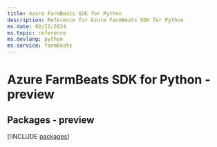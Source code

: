 ```yaml
---
title: Azure FarmBeats SDK for Python
description: Reference for Azure FarmBeats SDK for Python
ms.date: 02/12/2024
ms.topic: reference
ms.devlang: python
ms.service: farmbeats
---
```

# Azure FarmBeats SDK for Python - preview
## Packages - preview
[!INCLUDE [packages](farmbeats-index.md)]